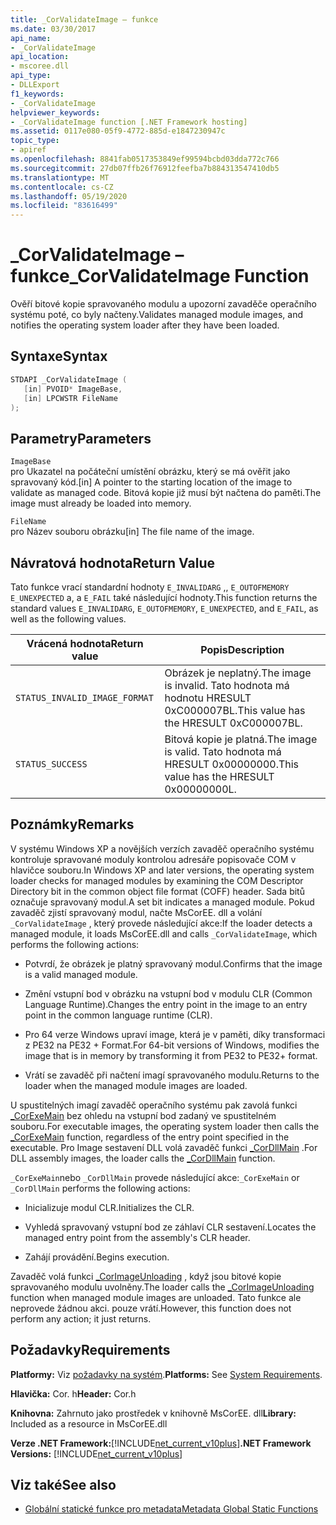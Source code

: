 ```yaml
---
title: _CorValidateImage – funkce
ms.date: 03/30/2017
api_name:
- _CorValidateImage
api_location:
- mscoree.dll
api_type:
- DLLExport
f1_keywords:
- _CorValidateImage
helpviewer_keywords:
- _CorValidateImage function [.NET Framework hosting]
ms.assetid: 0117e080-05f9-4772-885d-e1847230947c
topic_type:
- apiref
ms.openlocfilehash: 8841fab0517353849ef99594bcbd03dda772c766
ms.sourcegitcommit: 27db07ffb26f76912feefba7b884313547410db5
ms.translationtype: MT
ms.contentlocale: cs-CZ
ms.lasthandoff: 05/19/2020
ms.locfileid: "83616499"
---
```

# <a name="_corvalidateimage-function"></a><span data-ttu-id="12dfe-102">_CorValidateImage – funkce</span><span class="sxs-lookup"><span data-stu-id="12dfe-102">_CorValidateImage Function</span></span>
<span data-ttu-id="12dfe-103">Ověří bitové kopie spravovaného modulu a upozorní zavaděče operačního systému poté, co byly načteny.</span><span class="sxs-lookup"><span data-stu-id="12dfe-103">Validates managed module images, and notifies the operating system loader after they have been loaded.</span></span>  
  
## <a name="syntax"></a><span data-ttu-id="12dfe-104">Syntaxe</span><span class="sxs-lookup"><span data-stu-id="12dfe-104">Syntax</span></span>  
  
```cpp  
STDAPI _CorValidateImage (
   [in] PVOID* ImageBase,  
   [in] LPCWSTR FileName  
);  
```  
  
## <a name="parameters"></a><span data-ttu-id="12dfe-105">Parametry</span><span class="sxs-lookup"><span data-stu-id="12dfe-105">Parameters</span></span>  
 `ImageBase`  
 <span data-ttu-id="12dfe-106">pro Ukazatel na počáteční umístění obrázku, který se má ověřit jako spravovaný kód.</span><span class="sxs-lookup"><span data-stu-id="12dfe-106">[in] A pointer to the starting location of the image to validate as managed code.</span></span> <span data-ttu-id="12dfe-107">Bitová kopie již musí být načtena do paměti.</span><span class="sxs-lookup"><span data-stu-id="12dfe-107">The image must already be loaded into memory.</span></span>  
  
 `FileName`  
 <span data-ttu-id="12dfe-108">pro Název souboru obrázku</span><span class="sxs-lookup"><span data-stu-id="12dfe-108">[in] The file name of the image.</span></span>  
  
## <a name="return-value"></a><span data-ttu-id="12dfe-109">Návratová hodnota</span><span class="sxs-lookup"><span data-stu-id="12dfe-109">Return Value</span></span>  
 <span data-ttu-id="12dfe-110">Tato funkce vrací standardní hodnoty `E_INVALIDARG` ,, `E_OUTOFMEMORY` `E_UNEXPECTED` a, a `E_FAIL` také následující hodnoty.</span><span class="sxs-lookup"><span data-stu-id="12dfe-110">This function returns the standard values `E_INVALIDARG`, `E_OUTOFMEMORY`, `E_UNEXPECTED`, and `E_FAIL`, as well as the following values.</span></span>  
  
|<span data-ttu-id="12dfe-111">Vrácená hodnota</span><span class="sxs-lookup"><span data-stu-id="12dfe-111">Return value</span></span>|<span data-ttu-id="12dfe-112">Popis</span><span class="sxs-lookup"><span data-stu-id="12dfe-112">Description</span></span>|  
|------------------|-----------------|  
|`STATUS_INVALID_IMAGE_FORMAT`|<span data-ttu-id="12dfe-113">Obrázek je neplatný.</span><span class="sxs-lookup"><span data-stu-id="12dfe-113">The image is invalid.</span></span> <span data-ttu-id="12dfe-114">Tato hodnota má hodnotu HRESULT 0xC000007BL.</span><span class="sxs-lookup"><span data-stu-id="12dfe-114">This value has the HRESULT 0xC000007BL.</span></span>|  
|`STATUS_SUCCESS`|<span data-ttu-id="12dfe-115">Bitová kopie je platná.</span><span class="sxs-lookup"><span data-stu-id="12dfe-115">The image is valid.</span></span> <span data-ttu-id="12dfe-116">Tato hodnota má HRESULT 0x00000000.</span><span class="sxs-lookup"><span data-stu-id="12dfe-116">This value has the HRESULT 0x00000000L.</span></span>|  
  
## <a name="remarks"></a><span data-ttu-id="12dfe-117">Poznámky</span><span class="sxs-lookup"><span data-stu-id="12dfe-117">Remarks</span></span>  
 <span data-ttu-id="12dfe-118">V systému Windows XP a novějších verzích zavaděč operačního systému kontroluje spravované moduly kontrolou adresáře popisovače COM v hlavičce souboru.</span><span class="sxs-lookup"><span data-stu-id="12dfe-118">In Windows XP and later versions, the operating system loader checks for managed modules by examining the COM Descriptor Directory bit in the common object file format (COFF) header.</span></span> <span data-ttu-id="12dfe-119">Sada bitů označuje spravovaný modul.</span><span class="sxs-lookup"><span data-stu-id="12dfe-119">A set bit indicates a managed module.</span></span> <span data-ttu-id="12dfe-120">Pokud zavaděč zjistí spravovaný modul, načte MsCorEE. dll a volání `_CorValidateImage` , který provede následující akce:</span><span class="sxs-lookup"><span data-stu-id="12dfe-120">If the loader detects a managed module, it loads MsCorEE.dll and calls `_CorValidateImage`, which performs the following actions:</span></span>  
  
- <span data-ttu-id="12dfe-121">Potvrdí, že obrázek je platný spravovaný modul.</span><span class="sxs-lookup"><span data-stu-id="12dfe-121">Confirms that the image is a valid managed module.</span></span>  
  
- <span data-ttu-id="12dfe-122">Změní vstupní bod v obrázku na vstupní bod v modulu CLR (Common Language Runtime).</span><span class="sxs-lookup"><span data-stu-id="12dfe-122">Changes the entry point in the image to an entry point in the common language runtime (CLR).</span></span>  
  
- <span data-ttu-id="12dfe-123">Pro 64 verze Windows upraví image, která je v paměti, díky transformaci z PE32 na PE32 + Format.</span><span class="sxs-lookup"><span data-stu-id="12dfe-123">For 64-bit versions of Windows, modifies the image that is in memory by transforming it from PE32 to PE32+ format.</span></span>  
  
- <span data-ttu-id="12dfe-124">Vrátí se zavaděč při načtení imagí spravovaného modulu.</span><span class="sxs-lookup"><span data-stu-id="12dfe-124">Returns to the loader when the managed module images are loaded.</span></span>  
  
 <span data-ttu-id="12dfe-125">U spustitelných imagí zavaděč operačního systému pak zavolá funkci [_CorExeMain](../../../../docs/framework/unmanaged-api/hosting/corexemain-function.md) bez ohledu na vstupní bod zadaný ve spustitelném souboru.</span><span class="sxs-lookup"><span data-stu-id="12dfe-125">For executable images, the operating system loader then calls the [_CorExeMain](../../../../docs/framework/unmanaged-api/hosting/corexemain-function.md) function, regardless of the entry point specified in the executable.</span></span> <span data-ttu-id="12dfe-126">Pro Image sestavení DLL volá zavaděč funkci [_CorDllMain](cordllmain-function.md) .</span><span class="sxs-lookup"><span data-stu-id="12dfe-126">For DLL assembly images, the loader calls the [_CorDllMain](cordllmain-function.md) function.</span></span>  
  
 <span data-ttu-id="12dfe-127">`_CorExeMain`nebo `_CorDllMain` provede následující akce:</span><span class="sxs-lookup"><span data-stu-id="12dfe-127">`_CorExeMain` or `_CorDllMain` performs the following actions:</span></span>  
  
- <span data-ttu-id="12dfe-128">Inicializuje modul CLR.</span><span class="sxs-lookup"><span data-stu-id="12dfe-128">Initializes the CLR.</span></span>  
  
- <span data-ttu-id="12dfe-129">Vyhledá spravovaný vstupní bod ze záhlaví CLR sestavení.</span><span class="sxs-lookup"><span data-stu-id="12dfe-129">Locates the managed entry point from the assembly's CLR header.</span></span>  
  
- <span data-ttu-id="12dfe-130">Zahájí provádění.</span><span class="sxs-lookup"><span data-stu-id="12dfe-130">Begins execution.</span></span>  
  
 <span data-ttu-id="12dfe-131">Zavaděč volá funkci [_CorImageUnloading](corimageunloading-function.md) , když jsou bitové kopie spravovaného modulu uvolněny.</span><span class="sxs-lookup"><span data-stu-id="12dfe-131">The loader calls the [_CorImageUnloading](corimageunloading-function.md) function when managed module images are unloaded.</span></span> <span data-ttu-id="12dfe-132">Tato funkce ale neprovede žádnou akci. pouze vrátí.</span><span class="sxs-lookup"><span data-stu-id="12dfe-132">However, this function does not perform any action; it just returns.</span></span>  
  
## <a name="requirements"></a><span data-ttu-id="12dfe-133">Požadavky</span><span class="sxs-lookup"><span data-stu-id="12dfe-133">Requirements</span></span>  
 <span data-ttu-id="12dfe-134">**Platformy:** Viz [požadavky na systém](../../get-started/system-requirements.md).</span><span class="sxs-lookup"><span data-stu-id="12dfe-134">**Platforms:** See [System Requirements](../../get-started/system-requirements.md).</span></span>  
  
 <span data-ttu-id="12dfe-135">**Hlavička:** Cor. h</span><span class="sxs-lookup"><span data-stu-id="12dfe-135">**Header:** Cor.h</span></span>  
  
 <span data-ttu-id="12dfe-136">**Knihovna:** Zahrnuto jako prostředek v knihovně MsCorEE. dll</span><span class="sxs-lookup"><span data-stu-id="12dfe-136">**Library:** Included as a resource in MsCorEE.dll</span></span>  
  
 <span data-ttu-id="12dfe-137">**Verze .NET Framework:**[!INCLUDE[net_current_v10plus](../../../../includes/net-current-v10plus-md.md)]</span><span class="sxs-lookup"><span data-stu-id="12dfe-137">**.NET Framework Versions:** [!INCLUDE[net_current_v10plus](../../../../includes/net-current-v10plus-md.md)]</span></span>  
  
## <a name="see-also"></a><span data-ttu-id="12dfe-138">Viz také</span><span class="sxs-lookup"><span data-stu-id="12dfe-138">See also</span></span>

- [<span data-ttu-id="12dfe-139">Globální statické funkce pro metadata</span><span class="sxs-lookup"><span data-stu-id="12dfe-139">Metadata Global Static Functions</span></span>](../metadata/metadata-global-static-functions.md)

